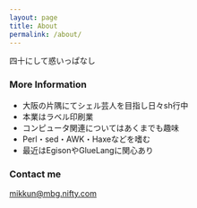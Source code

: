 ```yaml
---
layout: page
title: About
permalink: /about/
---
```


四十にして惑いっぱなし

### More Information

* 大阪の片隅にてシェル芸人を目指し日々sh行中
* 本業はラベル印刷業
* コンピュータ関連についてはあくまでも趣味
* Perl・sed・AWK・Haxeなどを嗜む
* 最近はEgisonやGlueLangに関心あり

### Contact me

[mikkun@mbg.nifty.com](mailto:mikkun@mbg.nifty.com)
